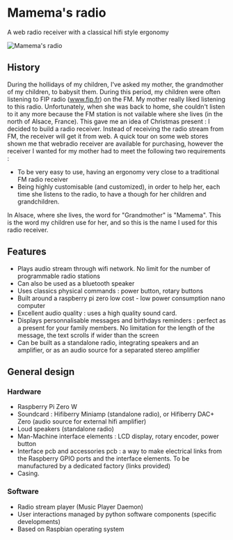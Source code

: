 # Mamema's radio
A web radio receiver with a classical hifi style ergonomy

![Mamema's radio](https://github.com/sebastienroy/mamemasradio/blob/develop/documentation/pictures/radio_front_on_500px.jpg)

## History

During the hollidays of my children, I've asked my mother, the grandmother of my children, to babysit them. During this period, my children were often listening to FIP radio (www.fip.fr) on the FM. My mother really liked listening to this radio. Unfortunately, when she was back to home, she couldn't listen to it any more because the FM station is not vailable where she lives (in the north of Alsace, France).
This gave me an idea of Christmas present : I decided to build a radio receiver. Instead of receiving the radio stream from FM, the receiver will get it from web. A quick tour on some web stores shown me that webradio receiver are available for purchasing, however the receiver I wanted for my mother had to meet the following two requirements :
* To be very easy to use, having an ergonomy very close to a traditional FM radio receiver
* Being highly customisable (and customized), in order to help her, each time she listens to the radio, to have a though for her children and grandchildren.

In Alsace, where she lives, the word for "Grandmother" is "Mamema". This is the word my children use for her, and so this is the name I used for this radio receiver.

## Features
* Plays audio stream through wifi network. No limit for the number of programmable radio stations
* Can also be used as a bluetooth speaker
* Uses classics physical commands : power button, rotary buttons
* Built around a raspberry pi zero low cost - low power consumption nano computer
* Excellent audio quality : uses a high quality sound card.
* Displays personnalisable messages and birthdays reminders : perfect as a present for your family members. No limitation for the length of the message, the text scrolls if wider than the screen
* Can be built as a standalone radio, integrating speakers and an amplifier, or as an audio source for a separated stereo amplifier

## General design
### Hardware
* Raspberry Pi Zero W
* Soundcard :  Hifiberry Miniamp (standalone radio), or Hifiberry DAC+ Zero (audio source for external hifi amplifier)
* Loud speakers (standalone radio)
* Man-Machine interface elements : LCD display, rotary encoder, power button
* Interface pcb and accessories pcb : a way to make electrical links from the Raspberry GPIO ports and the interface elements. To be manufactured by a dedicated factory (links provided)
* Casing.
### Software
* Radio stream player (Music Player Daemon)
* User interactions managed by python software components (specific developments)
* Based on Raspbian operating system
